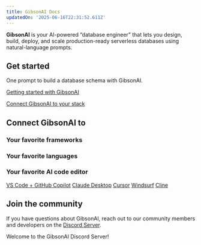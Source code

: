 ```yaml
---
title: GibsonAI Docs
updatedOn: '2025-06-16T22:31:52.611Z'
---
```


**GibsonAI** is your AI-powered “database engineer” that lets you design, build, deploy, and scale production-ready serverless databases using natural-language prompts.

## Get started

One prompt to build a database schema with GibsonAI.

<DetailIconCards withNumbers>

<a href="/get-started/signing-up" description="Sign up for free and learn the basics of working with GibsonAI">Getting started with GibsonAI</a>

<a href="/get-started/connect-gibsonai" description="Connect GibsonAI to the platform, language, and other tools in your tech stack">Connect GibsonAI to your stack</a>

</DetailIconCards>

## Connect GibsonAI to

### Your favorite frameworks

<TechCards withToggler>

<a href="https://github.com/GibsonAI/next-app" title="Next.js" description="Connect a Next.js application to GibsonAI" icon="next-js"></a>

<a href="" title="React" description="Build powerful and interactive user interfaces with React using GibsonAI as your database" icon="react"></a>

<a href="" title="Node.js" description="Connect any Note JS application to GibsonAI" icon="node-js"></a>

<a href="" title="Vue" description="Connect a Vue.js application to GibsonAI" icon="vue"></a>

<a href="" title="Django" description="Connect a Django application to GibsonAI" icon="django"></a>

<a href="" title="Entity Framework" description="Connect a Dotnet Entity Framework application to GibsonAI" icon="dotnet"></a>

</TechCards>

### Your favorite languages

<TechCards withToggler>

<a href="" title="JavaScript" description="Connect a JavaScript application to GibsonAI" icon="javascript"></a>

<a href="" title="Go" description="Connect a Go application to GibsonAI" icon="go"></a>

<a href="" title="Java" description="Connect a Java application to GibsonAI" icon="java"></a>

<a href="" title="Python" description="Connect a Python application to GibsonAI" icon="python"></a>

<a href="" title="Rust" description="Connect a Rust application to GibsonAI" icon="rust"></a>

<a href="" title=".NET" description="Connect a .NET (C#) application to GibsonAI" icon="dotnet"></a>

</TechCards>

### Your favorite AI code editor

<DetailIconCards>
<a href="/ai/connect-mcp-clients-to-gibsonai#vs-code-github-copilot-setup" description="AI-enhanced database management in Visual Studio Code IDE" icon="openai">VS Code + GitHub Copilot</a>
<a href="/ai/connect-mcp-clients-to-gibsonai#claude-desktop-setup" description="Use natural language to manage your databases with Claude Desktop and GibsonAI MCP server" icon="openai">Claude Desktop</a>
<a href="/ai/connect-mcp-clients-to-gibsonai#cursor-setup" description="AI-enhanced database management in Cursor IDE" icon="openai">Cursor</a>
<a href="/ai/connect-mcp-clients-to-gibsonai#windsurf-setup" description="AI-enhanced database management in Windsurf Editor" icon="openai">Windsurf</a>
<a href="/ai/connect-mcp-clients-to-gibsonai#cline-vs-code-extension-setup" description="AI-enhanced database management with Cline" icon="openai">Cline</a>
</DetailIconCards>

## Join the community

If you have questions about GibsonAI, reach out to our community members and developers on the [Discord Server](https://www.gibsonai.com/discord).

<CommunityBanner buttonText="Join server" buttonUrl="https://www.gibsonai.com/discord" logo="discord">Welcome to the GibsonAI Discord Server!</CommunityBanner>
